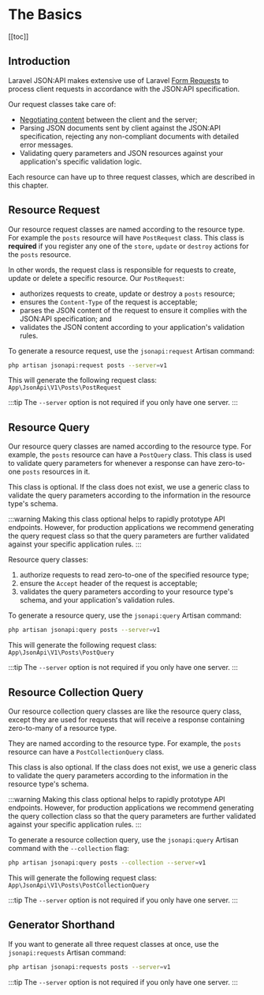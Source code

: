# The Basics

[[toc]]

## Introduction

Laravel JSON:API makes extensive use of Laravel
[Form Requests](https://laravel.com/docs/validation#form-request-validation)
to process client requests in accordance with the JSON:API specification.

Our request classes take care of:

- [Negotiating content](https://jsonapi.org/format/#content-negotiation)
between the client and the server;
- Parsing JSON documents sent by client against the JSON:API specification,
rejecting any non-compliant documents with detailed error messages.
- Validating query parameters and JSON resources against your application's
specific validation logic.

Each resource can have up to three request classes, which are
described in this chapter.

## Resource Request

Our resource request classes are named according to the resource type.
For example the `posts` resource will have `PostRequest` class.
This class is **required** if you register any one of the `store`,
`update` or `destroy` actions for the `posts` resource.

In other words, the request class is responsible for requests to
create, update or delete a specific resource. Our `PostRequest`:

- authorizes requests to create, update or destroy a `posts` resource;
- ensures the `Content-Type` of the request is acceptable;
- parses the JSON content of the request to ensure it complies with the
JSON:API specification; and
- validates the JSON content according to your application's validation rules.

To generate a resource request, use the `jsonapi:request` Artisan
command:

```bash
php artisan jsonapi:request posts --server=v1
```

This will generate the following request class:
`App\JsonApi\V1\Posts\PostRequest`

:::tip
The `--server` option is not required if you only have one server.
:::

## Resource Query

Our resource query classes are named according to the resource type.
For example, the `posts` resource can have a `PostQuery` class.
This class is used to validate query parameters for whenever a response
can have zero-to-one `posts` resources in it.

This class is optional. If the class does not exist, we use a
generic class to validate the query parameters according to the information
in the resource type's schema.

:::warning
Making this class optional helps to rapidly prototype API
endpoints. However, for production applications we recommend generating
the query request class so that the query parameters are further validated
against your specific application rules.
:::

Resource query classes:

1. authorize requests to read zero-to-one of the specified resource type;
2. ensure the `Accept` header of the request is acceptable;
3. validates the query parameters according to your resource type's schema,
and your application's validation rules.

To generate a resource query, use the `jsonapi:query` Artisan command:

```bash
php artisan jsonapi:query posts --server=v1
```

This will generate the following request class:
`App\JsonApi\V1\Posts\PostQuery`

:::tip
The `--server` option is not required if you only have one server.
:::

## Resource Collection Query

Our resource collection query classes are like the resource query class, except
they are used for requests that will receive a response containing zero-to-many
of a resource type.

They are named according to the resource type. For example, the `posts` resource
can have a `PostCollectionQuery` class.

This class is also optional. If the class does not exist, we use a
generic class to validate the query parameters according to the information
in the resource type's schema.

:::warning
Making this class optional helps to rapidly prototype API
endpoints. However, for production applications we recommend generating
the query collection class so that the query parameters are further validated
against your specific application rules.
:::

To generate a resource collection query, use the `jsonapi:query` Artisan
command with the `--collection` flag:

```bash
php artisan jsonapi:query posts --collection --server=v1
```

This will generate the following request class:
`App\JsonApi\V1\Posts\PostCollectionQuery`

:::tip
The `--server` option is not required if you only have one server.
:::

## Generator Shorthand

If you want to generate all three request classes at once, use the
`jsonapi:requests` Artisan command:

```bash
php artisan jsonapi:requests posts --server=v1
```
:::tip
The `--server` option is not required if you only have one server.
:::
